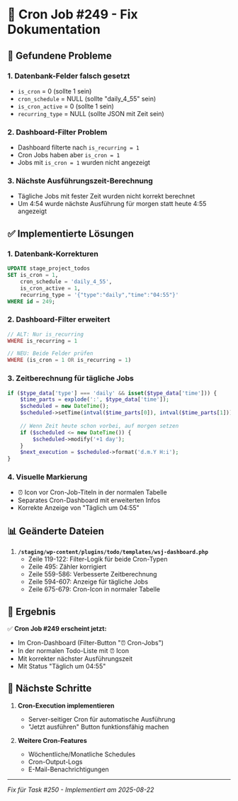 # 🔧 Cron Job #249 - Fix Dokumentation

## 🐛 Gefundene Probleme

### 1. **Datenbank-Felder falsch gesetzt**
- `is_cron` = 0 (sollte 1 sein)
- `cron_schedule` = NULL (sollte "daily_4_55" sein)  
- `is_cron_active` = 0 (sollte 1 sein)
- `recurring_type` = NULL (sollte JSON mit Zeit sein)

### 2. **Dashboard-Filter Problem**
- Dashboard filterte nach `is_recurring = 1`
- Cron Jobs haben aber `is_cron = 1`
- Jobs mit `is_cron = 1` wurden nicht angezeigt

### 3. **Nächste Ausführungszeit-Berechnung**
- Tägliche Jobs mit fester Zeit wurden nicht korrekt berechnet
- Um 4:54 wurde nächste Ausführung für morgen statt heute 4:55 angezeigt

## ✅ Implementierte Lösungen

### 1. **Datenbank-Korrekturen**
```sql
UPDATE stage_project_todos 
SET is_cron = 1, 
    cron_schedule = 'daily_4_55',
    is_cron_active = 1,
    recurring_type = '{"type":"daily","time":"04:55"}'
WHERE id = 249;
```

### 2. **Dashboard-Filter erweitert**
```php
// ALT: Nur is_recurring
WHERE is_recurring = 1

// NEU: Beide Felder prüfen
WHERE (is_cron = 1 OR is_recurring = 1)
```

### 3. **Zeitberechnung für tägliche Jobs**
```php
if ($type_data['type'] === 'daily' && isset($type_data['time'])) {
    $time_parts = explode(':', $type_data['time']);
    $scheduled = new DateTime();
    $scheduled->setTime(intval($time_parts[0]), intval($time_parts[1]));
    
    // Wenn Zeit heute schon vorbei, auf morgen setzen
    if ($scheduled <= new DateTime()) {
        $scheduled->modify('+1 day');
    }
    $next_execution = $scheduled->format('d.m.Y H:i');
}
```

### 4. **Visuelle Markierung**
- ⏰ Icon vor Cron-Job-Titeln in der normalen Tabelle
- Separates Cron-Dashboard mit erweiterten Infos
- Korrekte Anzeige von "Täglich um 04:55"

## 📊 Geänderte Dateien

1. **`/staging/wp-content/plugins/todo/templates/wsj-dashboard.php`**
   - Zeile 119-122: Filter-Logik für beide Cron-Typen
   - Zeile 495: Zähler korrigiert
   - Zeile 559-586: Verbesserte Zeitberechnung
   - Zeile 594-607: Anzeige für tägliche Jobs
   - Zeile 675-679: Cron-Icon in normaler Tabelle

## 🎯 Ergebnis

✅ **Cron Job #249 erscheint jetzt:**
- Im Cron-Dashboard (Filter-Button "⏰ Cron-Jobs")
- In der normalen Todo-Liste mit ⏰ Icon
- Mit korrekter nächster Ausführungszeit
- Mit Status "Täglich um 04:55"

## 📅 Nächste Schritte

1. **Cron-Execution implementieren**
   - Server-seitiger Cron für automatische Ausführung
   - "Jetzt ausführen" Button funktionsfähig machen

2. **Weitere Cron-Features**
   - Wöchentliche/Monatliche Schedules
   - Cron-Output-Logs
   - E-Mail-Benachrichtigungen

---

*Fix für Task #250 - Implementiert am 2025-08-22*